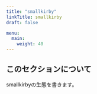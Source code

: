```yaml
---
title: "smallkirby"
linkTitle: smallkirby
draft: false

menu:
  main:
    weight: 40
---
```


## このセクションについて

smallkirbyの生態を書きます。
